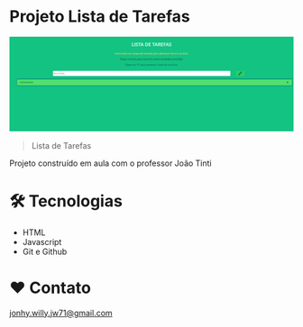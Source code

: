 # Projeto Lista de Tarefas

![preview](./.github/preview.png)

> Lista de Tarefas

Projeto construído em aula com o professor João Tinti

# 🛠 Tecnologias

- HTML
- Javascript
- Git e Github

# ❤ Contato

jonhy.willy.jw71@gmail.com
